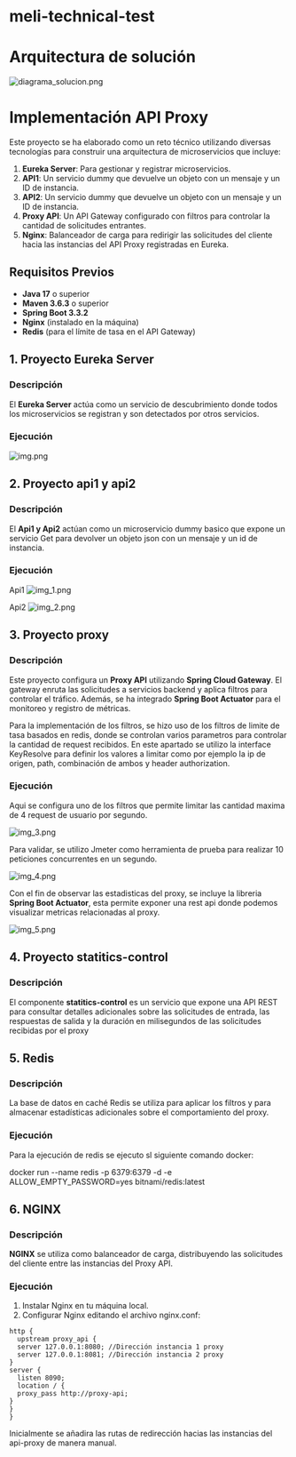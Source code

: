 # meli-technical-test

# Arquitectura de solución

![diagrama_solucion.png](img%2Fdiagrama_solucion.png)

# Implementación API Proxy

Este proyecto se ha elaborado como un reto técnico utilizando diversas tecnologías para construir una arquitectura de microservicios que incluye:

1. **Eureka Server**: Para gestionar y registrar microservicios.
2. **API1**: Un servicio dummy que devuelve un objeto con un mensaje y un ID de instancia.
3. **API2**: Un servicio dummy que devuelve un objeto con un mensaje y un ID de instancia.
4. **Proxy API**: Un API Gateway configurado con filtros para controlar la cantidad de solicitudes entrantes.
5. **Nginx**: Balanceador de carga para redirigir las solicitudes del cliente hacia las instancias del API Proxy registradas en Eureka.

## Requisitos Previos

- **Java 17** o superior
- **Maven 3.6.3** o superior
- **Spring Boot 3.3.2**
- **Nginx** (instalado en la máquina)
- **Redis** (para el límite de tasa en el API Gateway)

## 1. Proyecto Eureka Server

### Descripción
El **Eureka Server** actúa como un servicio de descubrimiento donde todos los microservicios se registran y son detectados por otros servicios.

### Ejecución

![img.png](img%2Fimg.png)

## 2. Proyecto api1 y api2

### Descripción
El **Api1 y Api2** actúan como un microservicio dummy basico que expone un servicio Get para devolver un objeto json con un mensaje y un id de instancia.

### Ejecución

Api1
![img_1.png](img%2Fimg_1.png)

Api2
![img_2.png](img%2Fimg_2.png)

## 3. Proyecto proxy

### Descripción
Este proyecto configura un **Proxy API** utilizando **Spring Cloud Gateway**. El gateway enruta las solicitudes a servicios backend y aplica filtros para controlar el tráfico. Además, se ha integrado **Spring Boot Actuator** para el monitoreo y registro de métricas.

Para la implementación de los filtros, se hizo uso de los filtros de limite de tasa basados en redis, donde se controlan varios parametros para controlar la cantidad de request recibidos. 
En este apartado se utilizo la interface KeyResolve para definir los valores a limitar como por ejemplo la ip de origen, path, combinación de ambos y header authorization.

### Ejecución

Aqui se configura uno de los filtros que permite limitar las cantidad maxima de 4 request de usuario por segundo.

![img_3.png](img%2Fimg_3.png)

Para validar, se utilizo Jmeter como herramienta de prueba para realizar 10 peticiones concurrentes en un segundo.

![img_4.png](img%2Fimg_4.png)

Con el fin de observar las estadisticas del proxy, se incluye la libreria **Spring Boot Actuator**, esta permite exponer una rest api donde podemos visualizar metricas relacionadas al proxy.

![img_5.png](img%2Fimg_5.png)

## 4. Proyecto statitics-control

### Descripción
El componente **statitics-control** es un servicio que expone una API REST para consultar detalles adicionales sobre las solicitudes de entrada, las respuestas de salida y la duración en milisegundos de las solicitudes recibidas por el proxy

## 5. Redis

### Descripción
La base de datos en caché Redis se utiliza para aplicar los filtros y para almacenar estadísticas adicionales sobre el comportamiento del proxy.

### Ejecución

Para la ejecución de redis se ejecuto sl siguiente comando docker:

docker run --name redis  -p 6379:6379 -d -e ALLOW_EMPTY_PASSWORD=yes bitnami/redis:latest

## 6. NGINX

### Descripción

**NGINX** se utiliza como balanceador de carga, distribuyendo las solicitudes del cliente entre las instancias del Proxy API.

### Ejecución

1. Instalar Nginx en tu máquina local.
2. Configurar Nginx editando el archivo nginx.conf:

```
http {
  upstream proxy_api {
  server 127.0.0.1:8080; //Dirección instancia 1 proxy
  server 127.0.0.1:8081; //Dirección instancia 2 proxy
}
server {
  listen 8090;
  location / {
  proxy_pass http://proxy-api;
}
}
}
```
Inicialmente se añadira las rutas de redirección hacias las instancias del api-proxy de manera manual.



